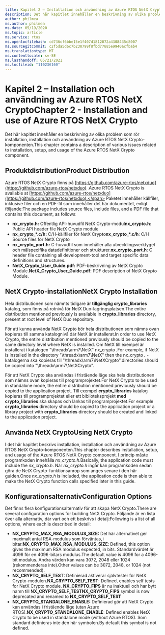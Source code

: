 ```yaml
---
title: Kapitel 2 – Installation och användning av Azure RTOS NetX Crypto
description: Det här kapitlet innehåller en beskrivning av olika problem som rör installation, installation och användning av NetX Crypto-komponenten.
author: philmea
ms.author: philmea
ms.date: 05/19/2020
ms.topic: article
ms.service: rtos
ms.openlocfilehash: cd736cf6bbe15e1f407d1812072a4308435c8007
ms.sourcegitcommit: c2f5da5d6c7b230799f8fbd77885e9940acfbab4
ms.translationtype: MT
ms.contentlocale: sv-SE
ms.lasthandoff: 05/21/2021
ms.locfileid: "110236160"
---
```

# <a name="chapter-2---installation-and-use-of-azure-rtos-netx-crypto"></a><span data-ttu-id="da4ba-103">Kapitel 2 – Installation och användning av Azure RTOS NetX Crypto</span><span class="sxs-lookup"><span data-stu-id="da4ba-103">Chapter 2 - Installation and use of Azure RTOS NetX Crypto</span></span>

<span data-ttu-id="da4ba-104">Det här kapitlet innehåller en beskrivning av olika problem som rör installation, installation och användning av Azure RTOS NetX Crypto-komponenten.</span><span class="sxs-lookup"><span data-stu-id="da4ba-104">This chapter contains a description of various issues related to installation, setup, and usage of the Azure RTOS NetX Crypto component.</span></span>

## <a name="product-distribution"></a><span data-ttu-id="da4ba-105">Produktdistribution</span><span class="sxs-lookup"><span data-stu-id="da4ba-105">Product Distribution</span></span>

<span data-ttu-id="da4ba-106">Azure RTOS NetX Crypto finns på [https://github.com/azure-rtos/netxduo](https://github.com/azure-rtos/netxduo) .</span><span class="sxs-lookup"><span data-stu-id="da4ba-106">Azure RTOS NetX Crypto is available at [https://github.com/azure-rtos/netxduo](https://github.com/azure-rtos/netxduo).</span></span> <span data-ttu-id="da4ba-107">Paketet innehåller källfiler, inklusive filer och en PDF-fil som innehåller det här dokumentet, enligt följande:</span><span class="sxs-lookup"><span data-stu-id="da4ba-107">The package includes source files, include files, and a PDF file that contains this document, as follows:</span></span>

- <span data-ttu-id="da4ba-108">**nx_crypto.h:** Offentlig API-huvudfil NetX Crypto-modul</span><span class="sxs-lookup"><span data-stu-id="da4ba-108">**nx_crypto.h**: Public API header file NetX Crypto module</span></span>
- <span data-ttu-id="da4ba-109">**nx_crypto_\*.c/h:** C/H-källfiler för NetX Crypto</span><span class="sxs-lookup"><span data-stu-id="da4ba-109">**nx_crypto_\*.c/h**: C/H Source files for NetX Crypto</span></span>
- <span data-ttu-id="da4ba-110">**nx_crypto_port.h:** C-huvudfil som innehåller alla utvecklingsverktyget och målspecifika datadefinitioner och strukturer.</span><span class="sxs-lookup"><span data-stu-id="da4ba-110">**nx_crypto_port.h**: C header file containing all development-tool and target specific data definitions and structures.</span></span>
- <span data-ttu-id="da4ba-111">**NetX_Crypto_User_Guide.pdf:** PDF-beskrivning av NetX Crypto Module.</span><span class="sxs-lookup"><span data-stu-id="da4ba-111">**NetX_Crypto_User_Guide.pdf**: PDF description of NetX Crypto Module.</span></span>

## <a name="netx-crypto-installation"></a><span data-ttu-id="da4ba-112">NetX Crypto-installation</span><span class="sxs-lookup"><span data-stu-id="da4ba-112">NetX Crypto Installation</span></span>

<span data-ttu-id="da4ba-113">Hela distributionen som nämnts tidigare är **tillgänglig crypto_libraries** katalog, som finns på rotnivå för NetX Duo-lagringsplatsen.</span><span class="sxs-lookup"><span data-stu-id="da4ba-113">The entire distribution mentioned previously is available in **crypto_libraries** directory, present at root level of NetX Duo repository.</span></span>

<span data-ttu-id="da4ba-114">För att kunna använda NetX Crypto bör hela distributionen som nämns ovan kopieras till samma katalognivå där NetX är installerat.</span><span class="sxs-lookup"><span data-stu-id="da4ba-114">In order to use NetX Crypto, the entire distribution mentioned previously should be copied to the same directory level where NetX is installed.</span></span> <span data-ttu-id="da4ba-115">Om NetX till exempel är installerat i katalogen "\threadx\arm7\NetX" nx_crypto *.*</span><span class="sxs-lookup"><span data-stu-id="da4ba-115">For example, if NetX is installed in the directory "\threadx\arm7\NetX" then the nx_crypto *.*</span></span> <span data-ttu-id="da4ba-116">-katalogerna ska kopieras till "\threadx\arm7\NetXCrypto".</span><span class="sxs-lookup"><span data-stu-id="da4ba-116">directories should be copied into "\threadx\arm7\NetXCrypto".</span></span>

<span data-ttu-id="da4ba-117">För att NetX Crypto ska användas i fristående läge ska hela distributionen som nämns ovan kopieras till programprojektet.</span><span class="sxs-lookup"><span data-stu-id="da4ba-117">For NetX Crypto to be used in standalone mode, the entire distribution mentioned previously should be copied to the application project.</span></span> <span data-ttu-id="da4ba-118">Till exempel **crypto_libraries** katalog kopieras till programprojektet eller ett biblioteksprojekt **med crypto_libraries** ska skapas och länkas till programprojektet.</span><span class="sxs-lookup"><span data-stu-id="da4ba-118">For example **crypto_libraries** directory should be copied to the application project or a library project with **crypto_libraries** directory should be created and linked to the application project.</span></span> 

## <a name="using-netx-crypto"></a><span data-ttu-id="da4ba-119">Använda NetX Crypto</span><span class="sxs-lookup"><span data-stu-id="da4ba-119">Using NetX Crypto</span></span>

<span data-ttu-id="da4ba-120">I det här kapitlet beskrivs installation, installation och användning av Azure RTOS NetX Crypto-komponenten.</span><span class="sxs-lookup"><span data-stu-id="da4ba-120">This chapter describes installation, setup, and usage of the Azure RTOS NetX Crypto component.</span></span> <span data-ttu-id="da4ba-121">I princip måste programkoden innehålla *nx_crypto.h*.</span><span class="sxs-lookup"><span data-stu-id="da4ba-121">Basically, the application code must include the *nx_crypto.h*.</span></span>  <span data-ttu-id="da4ba-122">När *nx_crypto.h* ingår kan programkoden sedan göra de NetX Crypto-funktionsanrop som anges senare i den här guiden.</span><span class="sxs-lookup"><span data-stu-id="da4ba-122">Once *nx_crypto.h* is included, the application code is then able to make the NetX Crypto function calls specified later in this guide.</span></span>

## <a name="configuration-options"></a><span data-ttu-id="da4ba-123">Konfigurationsalternativ</span><span class="sxs-lookup"><span data-stu-id="da4ba-123">Configuration Options</span></span>

<span data-ttu-id="da4ba-124">Det finns flera konfigurationsalternativ för att skapa NetX Crypto.</span><span class="sxs-lookup"><span data-stu-id="da4ba-124">There are several configuration options for building NetX Crypto.</span></span> <span data-ttu-id="da4ba-125">Följande är en lista över alla alternativ, där vart och ett beskrivs i detalj:</span><span class="sxs-lookup"><span data-stu-id="da4ba-125">Following is a list of all options, where each is described in detail:</span></span>

- <span data-ttu-id="da4ba-126">**NX_CRYPTO_MAX_RSA_MODULUS_SIZE:** Det här alternativet ger maximalt antal RSA-modulus som förväntas, i bitar.</span><span class="sxs-lookup"><span data-stu-id="da4ba-126">**NX_CRYPTO_MAX_RSA_MODULUS_SIZE**: Defined, this option gives the maximum RSA modulus expected, in bits.</span></span> <span data-ttu-id="da4ba-127">Standardvärdet är 4096 för en 4096-bitars modulus.</span><span class="sxs-lookup"><span data-stu-id="da4ba-127">The default value is 4096 for a 4096-bit modulus.</span></span> <span data-ttu-id="da4ba-128">Andra värden kan vara 3072, 2048 eller 1024 (rekommenderas inte).</span><span class="sxs-lookup"><span data-stu-id="da4ba-128">Other values can be 3072, 2048, or 1024 (not recommended).</span></span>
- <span data-ttu-id="da4ba-129">**NX_CRYPTO_SELF_TEST:** Definierad aktiverar självtester för NetX Crypto-modulen.</span><span class="sxs-lookup"><span data-stu-id="da4ba-129">**NX_CRYPTO_SELF_TEST**: Defined, enables self tests for NetX Crypto module.</span></span> <span data-ttu-id="da4ba-130">**NX_CRYPTO_FIPS** är nu inaktuell och har bytt namn till **NX_CRYPTO_SELF_TEST**</span><span class="sxs-lookup"><span data-stu-id="da4ba-130">**NX_CRYPTO_FIPS** symbol is now deprecated and renamed to **NX_CRYPTO_SELF_TEST**</span></span>
- <span data-ttu-id="da4ba-131">**NX_CRYPTO_STANDALONE_ENABLE:** Definierad gör att NetX Crypto kan användas i fristående läge (utan Azure RTOS).</span><span class="sxs-lookup"><span data-stu-id="da4ba-131">**NX_CRYPTO_STANDALONE_ENABLE**: Defined enables NetX Crypto to be used in standalone mode (without Azure RTOS).</span></span> <span data-ttu-id="da4ba-132">Som standard definieras inte den här symbolen.</span><span class="sxs-lookup"><span data-stu-id="da4ba-132">By default this symbol is not defined.</span></span>
